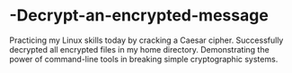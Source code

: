 # -Decrypt-an-encrypted-message
Practicing my Linux skills today by cracking a Caesar cipher.  Successfully decrypted all encrypted files in my home directory.  Demonstrating the power of command-line tools in breaking simple cryptographic systems.
